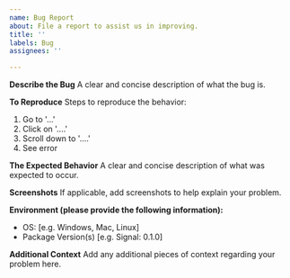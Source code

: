 ```yaml
---
name: Bug Report
about: File a report to assist us in improving.
title: ''
labels: Bug
assignees: ''

---
```


**Describe the Bug**
A clear and concise description of what the bug is.

**To Reproduce**
Steps to reproduce the behavior:
1. Go to '...'
2. Click on '....'
3. Scroll down to '....'
4. See error

**The Expected Behavior**
A clear and concise description of what was expected to occur.

**Screenshots**
If applicable, add screenshots to help explain your problem.

**Environment (please provide the following information):**
 - OS: [e.g. Windows, Mac, Linux]
 - Package Version(s) [e.g. Signal: 0.1.0]

**Additional Context**
Add any additional pieces of context regarding your problem here.